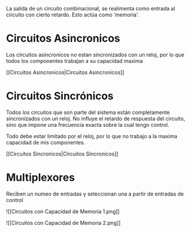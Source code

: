 La salida de un circuito combinacional, se realimenta como entrada al circuito con cierto retardo. Esto actúa como ‘memoria’.

# Circuitos Asincronicos

Los circuitos asincronicos no estan sincronizados con un reloj, por lo que todos los componentes trabajan a su capacidad maxima

[[Circuitos Asincronicos|Circuitos Asincronicos]]

# Circuitos Sincrónicos

Todos los circuitos que son parte del sistema están completamente sincronizados con un reloj. No influye el retardo de respuesta del circuito, sino que impone una frecuencia exacta sobre la cual tengo control.

Todo debe estar limitado por el reloj, por lo que no trabajo a la maxima capacidad de mis componentes.

[[Circuitos Sincronicos|Circuitos Sincronicos]]

# Multiplexores

Reciben un numeo de entradas y seleccionan una a partir de entradas de control

![[Circuitos con Capacidad de Memoria 1.png]]

![[Circuitos con Capacidad de Memoria 2.png]]
